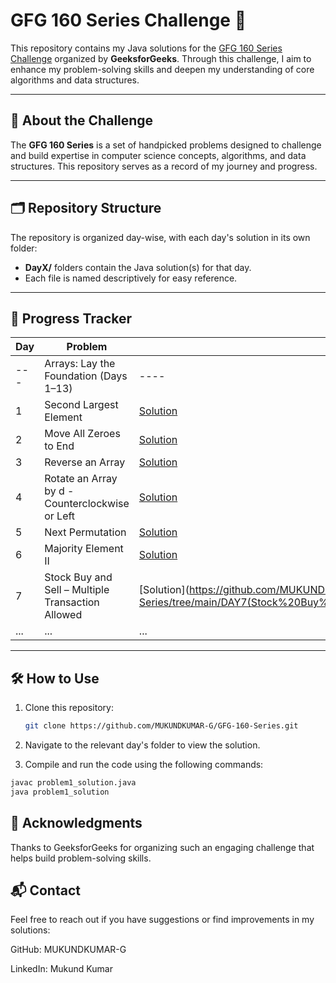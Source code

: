 # GFG 160 Series Challenge 🚀

This repository contains my Java solutions for the [GFG 160 Series Challenge](https://www.geeksforgeeks.org/courses/gfg-160-series) organized by **GeeksforGeeks**. Through this challenge, I aim to enhance my problem-solving skills and deepen my understanding of core algorithms and data structures.

---

## 📖 About the Challenge

The **GFG 160 Series** is a set of handpicked problems designed to challenge and build expertise in computer science concepts, algorithms, and data structures. This repository serves as a record of my journey and progress.

---

## 🗂️ Repository Structure

The repository is organized day-wise, with each day's solution in its own folder:

- **DayX/** folders contain the Java solution(s) for that day.
- Each file is named descriptively for easy reference.

---

## 📅 Progress Tracker

| Day | Problem                                           | Link                                                                                                                                                  |
| --- | ------------------------------------------------- | ----------------------------------------------------------------------------------------------------------------------------------------------------- |
| --- | Arrays: Lay the Foundation (Days 1–13)            | ----                                                                                                                                                  |
| 1   | Second Largest Element                            | [Solution](<https://github.com/MUKUNDKUMAR-G/GFG-160-Series/tree/main/DAY1(Second%20Largest%20Element)>)                                              |
| 2   | Move All Zeroes to End                            | [Solution](<https://github.com/MUKUNDKUMAR-G/GFG-160-Series/tree/main/DAY2(Move%20All%20Zeroes%20to%20End)>)                                          |
| 3   | Reverse an Array                                  | [Solution](<https://github.com/MUKUNDKUMAR-G/GFG-160-Series/tree/main/DAY3(Reverse%20an%20Array)>)                                                    |
| 4   | Rotate an Array by d - Counterclockwise or Left   | [Solution](<https://github.com/MUKUNDKUMAR-G/GFG-160-Series/tree/main/DAY4(Rotate%20Array)>)                                                          |
| 5   | Next Permutation                                  | [Solution](<https://github.com/MUKUNDKUMAR-G/GFG-160-Series/tree/main/DAY5(Next%20Permutation)>)                                                      |
| 6   | Majority Element II                               | [Solution](<https://github.com/MUKUNDKUMAR-G/GFG-160-Series/tree/main/DAY6(Majority%20Element%20II)>)                                                 |
| 7   | Stock Buy and Sell – Multiple Transaction Allowed | [Solution](<https://github.com/MUKUNDKUMAR-G/GFG-160-Series/tree/main/DAY7(Stock%20Buy%20and%20Sell%20%E2%80%93%20Multiple%20Transaction%20Allowed))> |
| ... | ...                                               | ...                                                                                                                                                   |

---

## 🛠️ How to Use

1. Clone this repository:
   ```bash
   git clone https://github.com/MUKUNDKUMAR-G/GFG-160-Series.git
   ```
2. Navigate to the relevant day's folder to view the solution.

3. Compile and run the code using the following commands:

```bash
javac problem1_solution.java
java problem1_solution
```

## 🌟 Acknowledgments

Thanks to GeeksforGeeks for organizing such an engaging challenge that helps build problem-solving skills.

## 📬 Contact

Feel free to reach out if you have suggestions or find improvements in my solutions:

GitHub: MUKUNDKUMAR-G

LinkedIn: Mukund Kumar
